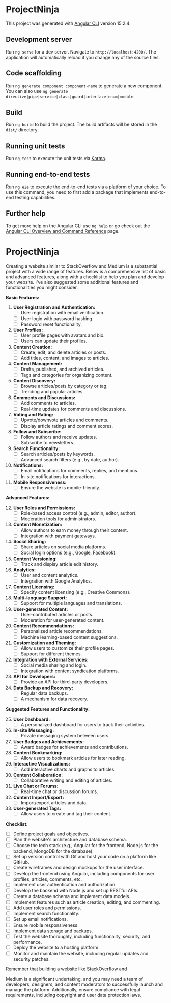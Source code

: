 # ProjectNinja

This project was generated with [Angular CLI](https://github.com/angular/angular-cli) version 15.2.4.

## Development server

Run `ng serve` for a dev server. Navigate to `http://localhost:4200/`. The application will automatically reload if you change any of the source files.

## Code scaffolding

Run `ng generate component component-name` to generate a new component. You can also use `ng generate directive|pipe|service|class|guard|interface|enum|module`.

## Build

Run `ng build` to build the project. The build artifacts will be stored in the `dist/` directory.

## Running unit tests

Run `ng test` to execute the unit tests via [Karma](https://karma-runner.github.io).

## Running end-to-end tests

Run `ng e2e` to execute the end-to-end tests via a platform of your choice. To use this command, you need to first add a package that implements end-to-end testing capabilities.

## Further help

To get more help on the Angular CLI use `ng help` or go check out the [Angular CLI Overview and Command Reference](https://angular.io/cli) page.
# ProjectNinja


Creating a website similar to StackOverflow and Medium is a substantial project with a wide range of features. Below is a comprehensive list of basic and advanced features, along with a checklist to help you plan and develop your website. I've also suggested some additional features and functionalities you might consider.

**Basic Features:**

1. **User Registration and Authentication:**
   - [ ] User registration with email verification.
   - [ ] User login with password hashing.
   - [ ] Password reset functionality.

2. **User Profiles:**
   - [ ] User profile pages with avatars and bio.
   - [ ] Users can update their profiles.

3. **Content Creation:**
   - [ ] Create, edit, and delete articles or posts.
   - [ ] Add titles, content, and images to articles.

4. **Content Management:**
   - [ ] Drafts, published, and archived articles.
   - [ ] Tags and categories for organizing content.

5. **Content Discovery:**
   - [ ] Browse articles/posts by category or tag.
   - [ ] Trending and popular articles.

6. **Comments and Discussions:**
   - [ ] Add comments to articles.
   - [ ] Real-time updates for comments and discussions.

7. **Voting and Rating:**
   - [ ] Upvote/downvote articles and comments.
   - [ ] Display article ratings and comment scores.

8. **Follow and Subscribe:**
   - [ ] Follow authors and receive updates.
   - [ ] Subscribe to newsletters.

9. **Search Functionality:**
   - [ ] Search articles/posts by keywords.
   - [ ] Advanced search filters (e.g., by date, author).

10. **Notifications:**
    - [ ] Email notifications for comments, replies, and mentions.
    - [ ] In-site notifications for interactions.

11. **Mobile Responsiveness:**
    - [ ] Ensure the website is mobile-friendly.

**Advanced Features:**

12. **User Roles and Permissions:**
    - [ ] Role-based access control (e.g., admin, editor, author).
    - [ ] Moderation tools for administrators.

13. **Content Monetization:**
    - [ ] Allow authors to earn money through their content.
    - [ ] Integration with payment gateways.

14. **Social Sharing:**
    - [ ] Share articles on social media platforms.
    - [ ] Social login options (e.g., Google, Facebook).

15. **Content Versioning:**
    - [ ] Track and display article edit history.

16. **Analytics:**
    - [ ] User and content analytics.
    - [ ] Integration with Google Analytics.

17. **Content Licensing:**
    - [ ] Specify content licensing (e.g., Creative Commons).

18. **Multi-language Support:**
    - [ ] Support for multiple languages and translations.

19. **User-generated Content:**
    - [ ] User-contributed articles or posts.
    - [ ] Moderation for user-generated content.

20. **Content Recommendations:**
    - [ ] Personalized article recommendations.
    - [ ] Machine learning-based content suggestions.

21. **Customization and Theming:**
    - [ ] Allow users to customize their profile pages.
    - [ ] Support for different themes.

22. **Integration with External Services:**
    - [ ] Social media sharing and login.
    - [ ] Integration with content syndication platforms.

23. **API for Developers:**
    - [ ] Provide an API for third-party developers.

24. **Data Backup and Recovery:**
    - [ ] Regular data backups.
    - [ ] A mechanism for data recovery.

**Suggested Features and Functionality:**

25. **User Dashboard:**
    - [ ] A personalized dashboard for users to track their activities.

26. **In-site Messaging:**
    - [ ] Private messaging system between users.

27. **User Badges and Achievements:**
    - [ ] Award badges for achievements and contributions.

28. **Content Bookmarking:**
    - [ ] Allow users to bookmark articles for later reading.

29. **Interactive Visualizations:**
    - [ ] Add interactive charts and graphs to articles.

30. **Content Collaboration:**
    - [ ] Collaborative writing and editing of articles.

31. **Live Chat or Forums:**
    - [ ] Real-time chat or discussion forums.

32. **Content Import/Export:**
    - [ ] Import/export articles and data.

33. **User-generated Tags:**
    - [ ] Allow users to create and tag their content.

**Checklist:**

- [ ] Define project goals and objectives.
- [ ] Plan the website's architecture and database schema.
- [ ] Choose the tech stack (e.g., Angular for the frontend, Node.js for the backend, MongoDB for the database).
- [ ] Set up version control with Git and host your code on a platform like GitHub.
- [ ] Create wireframes and design mockups for the user interface.
- [ ] Develop the frontend using Angular, including components for user profiles, articles, comments, etc.
- [ ] Implement user authentication and authorization.
- [ ] Develop the backend with Node.js and set up RESTful APIs.
- [ ] Create a database schema and implement data models.
- [ ] Implement features such as article creation, editing, and commenting.
- [ ] Add user roles and permissions.
- [ ] Implement search functionality.
- [ ] Set up email notifications.
- [ ] Ensure mobile responsiveness.
- [ ] Implement data storage and backups.
- [ ] Test the website thoroughly, including functionality, security, and performance.
- [ ] Deploy the website to a hosting platform.
- [ ] Monitor and maintain the website, including regular updates and security patches.

Remember that building a website like StackOverflow and

 Medium is a significant undertaking, and you may need a team of developers, designers, and content moderators to successfully launch and manage the platform. Additionally, ensure compliance with legal requirements, including copyright and user data protection laws.
